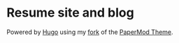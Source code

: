 # Resume site and blog

Powered by [Hugo](https://gohugo.io/) using my [fork](https://github.com/cassiepearson/hugo-PaperMod) of the [PaperMod Theme](https://github.com/adityatelange/hugo-PaperMod).